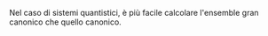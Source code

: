 
Nel caso di sistemi quantistici, è più facile calcolare l'ensemble gran canonico che quello canonico.